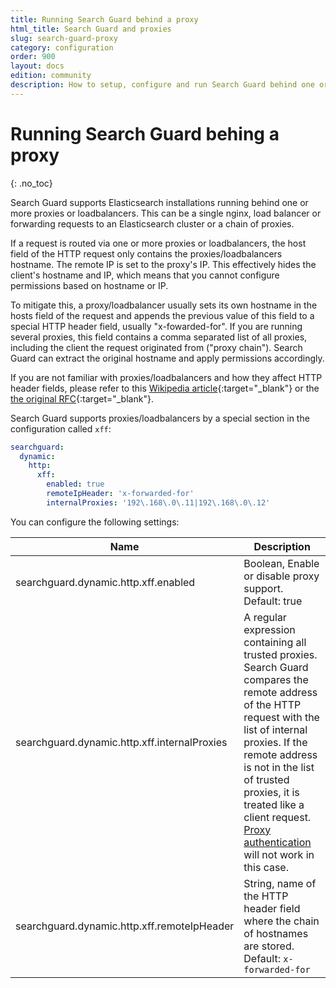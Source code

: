 ```yaml
---
title: Running Search Guard behind a proxy
html_title: Search Guard and proxies
slug: search-guard-proxy
category: configuration
order: 900
layout: docs
edition: community
description: How to setup, configure and run Search Guard behind one or more proxies.
---
```

<!---
Copyright 2017 floragunn GmbH
-->

# Running Search Guard behing a proxy
{: .no_toc}

Search Guard supports Elasticsearch installations running behind one or more proxies or loadbalancers. This can be a single nginx, load balancer or forwarding requests to an Elasticsearch cluster or a chain of proxies.

If a request is routed via one or more proxies or loadbalancers, the host field of the HTTP request only contains the proxies/loadbalancers hostname.  The remote IP is set to the proxy's IP. This effectively hides the client's hostname and IP, which means that you cannot configure permissions based on hostname or IP.

To mitigate this, a proxy/loadbalancer usually sets its own hostname in the hosts field of the request and appends the previous value of this field to a special HTTP header field, usually "x-fowarded-for". If you are running several proxies, this field contains a comma separated list of all proxies, including the client the request originated from ("proxy chain"). Search Guard can extract the original hostname and apply permissions accordingly.

If you are not familiar with proxies/loadbalancers and how they affect HTTP header fields, please refer to this [Wikipedia article](https://en.wikipedia.org/wiki/X-Forwarded-For){:target="_blank"} or the [the original RFC](https://tools.ietf.org/html/rfc7239){:target="_blank"}.

Search Guard supports proxies/loadbalancers by a special section in the configuration called `xff`:

```yaml
searchguard:
  dynamic:
    http:
      xff:
        enabled: true
        remoteIpHeader: 'x-forwarded-for'
        internalProxies: '192\.168\.0\.11|192\.168\.0\.12'
```

You can configure the following settings:

| Name | Description |
|---|---|
| searchguard.dynamic.http.xff.enabled | Boolean, Enable or disable proxy support. Default: true |
| searchguard.dynamic.http.xff.internalProxies | A regular expression containing all trusted proxies. Search Guard compares the remote address of the HTTP request with the list of internal proxies. If the remote address is not in the list of trusted proxies, it is treated like a client request. [Proxy authentication](proxy_auth.md) will not work in this case.   |
| searchguard.dynamic.http.xff.remoteIpHeader | String, name of the HTTP header field where the chain of hostnames are stored. Default: `x-forwarded-for` |

